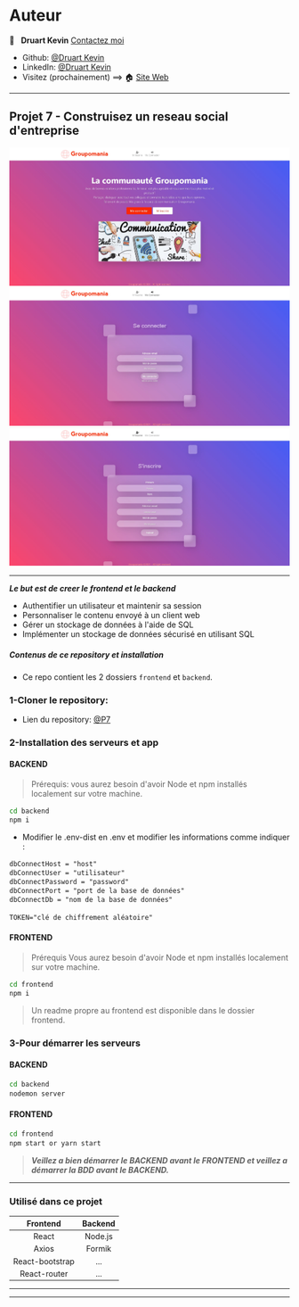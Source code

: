# Auteur

👤 &nbsp; **Druart Kevin** [Contactez moi](<k.druart2@gmail.com>)

* Github: [@Druart Kevin](https://github.com/KevinDruart)
* LinkedIn: [@Druart Kevin](https://www.linkedin.com/in/kevin-druart-430764201/)
* Visitez (prochainement) ==> 🏠 [Site Web]()

***

## Projet 7 - Construisez un reseau social d'entreprise

![100%](/BDD%20et%20image%20projet/indexGroupomania.jpg)
![100%](/BDD%20et%20image%20projet/loginGroupomania.jpg)
![100%](/BDD%20et%20image%20projet/signupGroupomania.jpg)
***

***Le but est de creer le frontend et le backend***

- Authentifier un utilisateur et maintenir sa session
- Personnaliser le contenu envoyé à un client web
- Gérer un stockage de données à l'aide de SQL
- Implémenter un stockage de données sécurisé en utilisant SQL


##### Contenus de ce repository et installation

* Ce repo contient les 2 dossiers `frontend` et `backend`.

### 1-Cloner le repository:

* Lien du repository: [@P7](https://github.com/KevinDruart/P7react.git)


### 2-Installation des serveurs et app

#### BACKEND
> Prérequis: vous aurez besoin d'avoir Node et npm installés localement sur votre machine.

```sh
cd backend
npm i
```


* Modifier le .env-dist en .env et modifier les informations comme indiquer :
```
dbConnectHost = "host"
dbConnectUser = "utilisateur"
dbConnectPassword = "password"
dbConnectPort = "port de la base de données"
dbConnectDb = "nom de la base de données"

TOKEN="clé de chiffrement aléatoire"

```


#### FRONTEND 
> Prérequis Vous aurez besoin d'avoir Node et npm installés localement sur votre machine.

```sh
cd frontend
npm i
```

> Un readme propre au frontend est disponible dans le dossier frontend.

### 3-Pour démarrer les serveurs
#### BACKEND
```sh
cd backend
nodemon server
```   
#### FRONTEND                   
```sh
cd frontend
npm start or yarn start
```  

> ***Veillez a bien démarrer le BACKEND avant le FRONTEND et veillez a démarrer la BDD avant le BACKEND.***

***


### Utilisé dans ce projet

| Frontend                 | Backend            |
|:------------------------:|:------------------:|
| React                    | Node.js            |
| Axios                    | Formik             |
| React-bootstrap          | ...                |
| React-router             | ...                |

***

***








